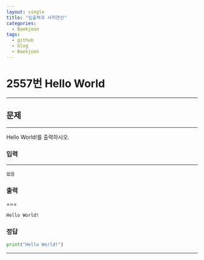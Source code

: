 ```yaml
---
layout: single
title: "입출력과 사칙연산"
categories:
  - Baekjoon
tags:
  - github
  - blog
  - Baekjoon
---
```


# 2557번 **Hello World**
---

## 문제
---
  Hello World!를 출력하시오.

### 입력
---
```
없음
```

### 출력
===
```
Hello World!
```

### 정답
```python
print("Hello World!")
```
---
